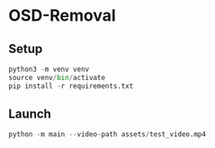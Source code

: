 # OSD-Removal


## Setup 
```python
python3 -m venv venv 
source venv/bin/activate
pip install -r requirements.txt
```

## Launch
```python
python -m main --video-path assets/test_video.mp4
```